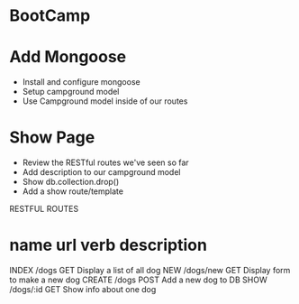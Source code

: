 # BootCamp

# Add Mongoose
* Install and configure mongoose
* Setup campground model
* Use Campground model inside of our routes

# Show Page
* Review the RESTful routes we've seen so far
* Add description to our campground model
* Show db.collection.drop()
* Add a show route/template

RESTFUL ROUTES

name				url						verb			description
================================================

INDEX				/dogs					GET       Display a list of all dog
NEW					/dogs/new			GET       Display form to make a new dog
CREATE			/dogs					POST      Add a new dog to DB
SHOW				/dogs/:id			GET 			Show info about one dog